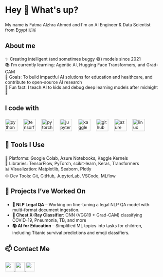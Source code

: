 <h1 align="left">Hey 👋 What's up?</h1>

###

<p align="left">My name is Fatma Alzhra Ahmed and I'm an AI Engineer & Data Scientist from Egypt 🇪🇬</p>

###

<h2 align="left">About me</h2>

###

<p align="left">
✨ Creating intelligent (and sometimes buggy 😅) models since 2021<br>
📚 I'm currently learning: Agentic AI, Hugging Face Transformers, and Grad-CAM<br>
🎯 Goals: To build impactful AI solutions for education and healthcare, and contribute to open-source AI research<br>
🎲 Fun fact: I teach AI to kids and debug deep learning models after midnight 🌙
</p>

###

<h2 align="left">I code with</h2>

###

<div align="left">
  <img src="https://cdn.jsdelivr.net/gh/devicons/devicon/icons/python/python-original.svg" height="40" alt="python logo" />
  <img width="12" />
  <img src="https://cdn.jsdelivr.net/gh/devicons/devicon/icons/tensorflow/tensorflow-original.svg" height="40" alt="tensorflow logo" />
  <img width="12" />
  <img src="https://cdn.jsdelivr.net/gh/devicons/devicon/icons/pytorch/pytorch-original.svg" height="40" alt="pytorch logo" />
  <img width="12" />
  <img src="https://cdn.jsdelivr.net/gh/devicons/devicon/icons/jupyter/jupyter-original.svg" height="40" alt="jupyter logo" />
  <img width="12" />
  <img src="https://cdn.jsdelivr.net/gh/devicons/devicon/icons/kaggle/kaggle-original.svg" height="40" alt="kaggle logo" />
  <img width="12" />
  <img src="https://skillicons.dev/icons?i=github" height="40" alt="github logo" />
  <img width="12" />
  <img src="https://skillicons.dev/icons?i=azure" height="40" alt="azure logo" />
  <img width="12" />
  <img src="https://skillicons.dev/icons?i=linux" height="40" alt="linux logo" />
</div>

###

<h2 align="left">🔧 Tools I Use</h2>

###

<p align="left">
🧪 Platforms: Google Colab, Azure Notebooks, Kaggle Kernels<br>
🧠 Libraries: TensorFlow, PyTorch, scikit-learn, Keras, Transformers<br>
📊 Visualization: Matplotlib, Seaborn, Plotly<br>
⚙️ Dev Tools: Git, GitHub, JupyterLab, VSCode, MLflow
</p>

###

<h2 align="left">🚀 Projects I’ve Worked On</h2>

###

<ul>
   <li><strong>🧠 NLP Legal QA</strong> – Working on fine-tuning a legal NLP QA model with multi-format document ingestion.</li>
  <li><strong> 🧠 Chest X-Ray Classifier</strong>: CNN (VGG19 + Grad-CAM) classifying COVID-19, Pneumonia, TB, and more</li>
  <li><strong> 📚 AI for Education</strong> – Simplified ML topics into tasks for children, including Titanic survival predictions and emoji classifiers.</li>
</ul>

###

<h2 align="left">📫 Contact Me</h2>

###

<p align="left">
  <a href="https://www.linkedin.com/in/fatma-elzhraa-ahmed-9a3b9a232/" target="_blank">
    <img src="https://img.shields.io/static/v1?message=LinkedIn&logo=linkedin&label=&color=0077B5&logoColor=white&labelColor=&style=for-the-badge" height="30" />
  </a>
  <a href="mailto:fatmaalzhraahmed837@gmail.com">
    <img src="https://img.shields.io/static/v1?message=Gmail&logo=gmail&label=&color=D14836&logoColor=white&labelColor=&style=for-the-badge" height="30" />
  </a>
  <a href="https://github.com/fatma2123456" target="_blank">
    <img src="https://img.shields.io/static/v1?message=GitHub&logo=github&label=&color=181717&logoColor=white&labelColor=&style=for-the-badge" height="30" />
  </a>
</p>
